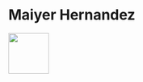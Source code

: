 # Maiyer Hernandez 

 <img src="https://avatars.githubusercontent.com/u/118492521?v=4"  
 height= "80"
 width = "80" 
 />
